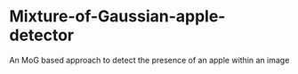 # Mixture-of-Gaussian-apple-detector
 An MoG based approach to detect the presence of an apple within an image

